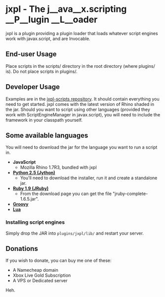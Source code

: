 # jxpl - The __j__ava__x__.scripting __P__lugin __L__oader

jxpl is a plugin providing a plugin loader that loads whatever script engines work with javax.script, and are Invocable.

## End-user Usage

Place scripts in the scripts/ directory in the root directory (where plugins/ is).  Do not place scripts in plugins/.

## Developer Usage

Examples are in the [jxpl-scripts repository](https://github.com/angelsl/mc-jxpl-scripts).  It should contain everything you need to get started. jxpl comes with the latest version of Rhino shaded in the jar. Should you want to script using other languages (provided they work with ScriptEngineManager in javax.script), you will need to include the framework in your classpath yourself.

## Some available languages

You will need to download the jar for the language you want to run a script in.

* __JavaScript__
  * Mozilla Rhino 1.7R3, bundled with jxpl
* __[Python 2.5 (Jython)](http://www.jython.org/downloads.html)__
  * You'll need to download the installer, run it and create a standalone jar.
* __[Ruby 1.9 (JRuby)](http://www.jruby.org/download)__
  * From the download page you can get the file "jruby-complete-1.6.5.jar".
* __[Groovy](http://groovy.codehaus.org/Download)__
* __[Lua](http://code.google.com/p/jnlua/downloads/list)__

### Installing script engines

Simply drop the JAR into `plugins/jxpl/lib/` and restart your server.

## Donations

If you wish to donate, you can buy me one of these:

  * A Namecheap domain
  * Xbox Live Gold Subscription
  * A VPS or Dedicated server
  
Heh.